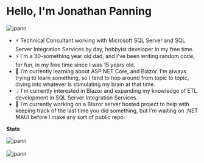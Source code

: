 <h1 align="left">Hello, I'm Jonathan Panning</h1>

<p align="left"> <img src="https://komarev.com/ghpvc/?username=jpann" alt="jpann" /> </p>

- ⚡ Technical Consultant working with Microsoft SQL Server and SQL Server Integration Services by day, hobbyist developer in my free time.
- ⚡ I'm a 30-something year old dad, and I've been writing random code, for fun, in my free time since I was 15 years old.
- 🌱 I’m currently learning about ASP.NET Core, and Blazor. I'm always trying to learn something, so I tend to hop around from topic to topic, diving into whatever is stimulating my brain at that time.
- 💡 I'm currently interested in Blazor and expanding my knowledge of ETL development in SQL Server Integration Services.
- 🔭 I’m currently working on a Blazor server hosted project to help with keeping track of the last time you did something, but I'm waiting on .NET MAUI before I make any sort of public repo.


**Stats**
<p align="left">
<img align="center" src="https://github-readme-stats.vercel.app/api?username=jpann&show_icons=true" alt="jpann" /> <br/><br/>
<img align="left" src="https://github-readme-stats.vercel.app/api/top-langs/?username=jpann&layout=compact&hide=html" alt="jpann" />
</p>
